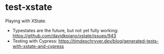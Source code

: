 # test-xstate

Playing with XState.

- Typestates are the future, but not yet fully working: https://github.com/davidkpiano/xstate/issues/943
- Testing with Cypress: https://timdeschryver.dev/blog/generated-tests-with-xstate-and-cypress
